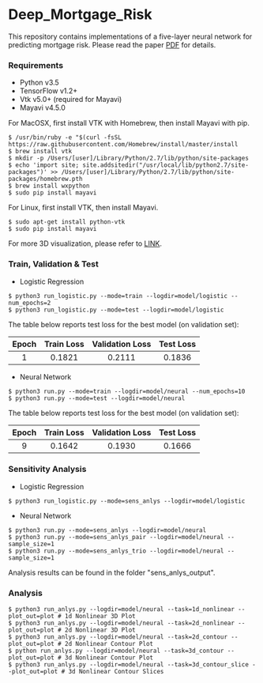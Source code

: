 # Deep_Mortgage_Risk

This repository contains implementations of a five-layer neural network for predicting mortgage risk. Please read the paper [PDF](https://papers.ssrn.com/sol3/papers.cfm?abstract_id=2799443) for details. 

### Requirements
  * Python v3.5
  * TensorFlow v1.2+
  * Vtk v5.0+ (required for Mayavi)
  * Mayavi v4.5.0
  
For MacOSX, first install VTK with Homebrew, then install Mayavi with pip. 
```
$ /usr/bin/ruby -e "$(curl -fsSL https://raw.githubusercontent.com/Homebrew/install/master/install
$ brew install vtk
$ mkdir -p /Users/[user]/Library/Python/2.7/lib/python/site-packages
$ echo 'import site; site.addsitedir("/usr/local/lib/python2.7/site-packages")' >> /Users/[user]/Library/Python/2.7/lib/python/site-packages/homebrew.pth
$ brew install wxpython
$ sudo pip install mayavi
```
For Linux, first install VTK, then install Mayavi. 
```
$ sudo apt-get install python-vtk
$ sudo pip install mayavi
```
For more 3D visualization, please refer to [LINK](http://www.sethanil.com/python-for-reseach/5). 

### Train, Validation & Test
- Logistic Regression
```
$ python3 run_logistic.py --mode=train --logdir=model/logistic --num_epochs=2
$ python3 run_logistic.py --mode=test --logdir=model/logistic
```
The table below reports test loss for the best model (on validation set): 

| Epoch | Train Loss | Validation Loss | Test Loss |
|:-----:|:----------:|:---------------:|:---------:|
| 1     | 0.1821     | 0.2111          | 0.1836    |

- Neural Network
```
$ python3 run.py --mode=train --logdir=model/neural --num_epochs=10
$ python3 run.py --mode=test --logdir=model/neural
```
The table below reports test loss for the best model (on validation set):

| Epoch | Train Loss | Validation Loss | Test Loss |
|:-----:|:----------:|:---------------:|:---------:|
| 9     | 0.1642     | 0.1930          | 0.1666    |

### Sensitivity Analysis
- Logistic Regression
```
$ python3 run_logistic.py --mode=sens_anlys --logdir=model/logistic
```
- Neural Network
```
$ python3 run.py --mode=sens_anlys --logdir=model/neural
$ python3 run.py --mode=sens_anlys_pair --logdir=model/neural --sample_size=1
$ python3 run.py --mode=sens_anlys_trio --logdir=model/neural --sample_size=1
```
Analysis results can be found in the folder "sens_anlys_output". 

### Analysis
```
$ python3 run_anlys.py --logdir=model/neural --task=1d_nonlinear --plot_out=plot # 1d Nonlinear 3D Plot
$ python3 run_anlys.py --logdir=model/neural --task=2d_nonlinear --plot_out=plot # 2d Nonlinear 3D Plot
$ python3 run_anlys.py --logdir=model/neural --task=2d_contour --plot_out=plot # 2d Nonlinear Contour Plot
$ python run_anlys.py --logdir=model/neural --task=3d_contour --plot_out=plot # 3d Nonlinear Contour Plot
$ python3 run_anlys.py --logdir=model/neural --task=3d_contour_slice --plot_out=plot # 3d Nonlinear Contour Slices
```
